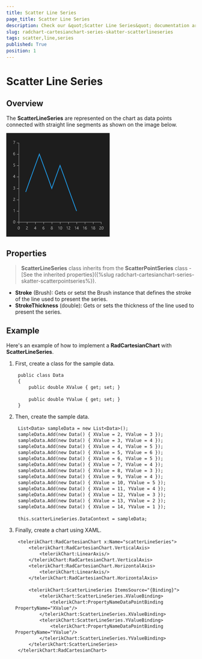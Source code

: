 ```yaml
---
title: Scatter Line Series
page_title: Scatter Line Series
description: Check our &quot;Scatter Line Series&quot; documentation article for RadChart for UWP control.
slug: radchart-cartesianchart-series-skatter-scatterlineseries
tags: scatter,line,series
published: True
position: 1
---
```


# Scatter Line Series

## Overview

The **ScatterLineSeries** are represented on the chart as data points connected with straight line segments as shown on the image below.

![Scatter Line Series](images/ScatterLineSeries.png)

## Properties

>**ScatterLineSeries** class inherits from the **ScatterPointSeries** class -
[See the inherited properties]({%slug radchart-cartesianchart-series-skatter-scatterpointseries%}).


* **Stroke** (Brush): Gets or setst the Brush instance that defines the stroke of the line used to present the series.
* **StrokeThickness** (double): Gets or sets the thickness of the line used to present the series.

## Example

Here's an example of how to implement a **RadCartesianChart** with **ScatterLineSeries**.

1. First, create a class for the sample data.
	
		public class Data
		{
		    public double XValue { get; set; }
		
		    public double YValue { get; set; }
		}

1. Then, create the sample data.

		List<Data> sampleData = new List<Data>();
		sampleData.Add(new Data() { XValue = 2, YValue = 3 });
		sampleData.Add(new Data() { XValue = 3, YValue = 4 });
		sampleData.Add(new Data() { XValue = 4, YValue = 5 });
		sampleData.Add(new Data() { XValue = 5, YValue = 6 });
		sampleData.Add(new Data() { XValue = 6, YValue = 5 });
		sampleData.Add(new Data() { XValue = 7, YValue = 4 });
		sampleData.Add(new Data() { XValue = 8, YValue = 3 });
		sampleData.Add(new Data() { XValue = 9, YValue = 4 });
		sampleData.Add(new Data() { XValue = 10, YValue = 5 });
		sampleData.Add(new Data() { XValue = 11, YValue = 4 });
		sampleData.Add(new Data() { XValue = 12, YValue = 3 });
		sampleData.Add(new Data() { XValue = 13, YValue = 2 });
		sampleData.Add(new Data() { XValue = 14, YValue = 1 });
		
		this.scatterLineSeries.DataContext = sampleData;

1. Finally, create a chart using XAML.

		<telerikChart:RadCartesianChart x:Name="scatterLineSeries">
		    <telerikChart:RadCartesianChart.VerticalAxis>
		        <telerikChart:LinearAxis/>
		    </telerikChart:RadCartesianChart.VerticalAxis>
		    <telerikChart:RadCartesianChart.HorizontalAxis>
		        <telerikChart:LinearAxis/>
		    </telerikChart:RadCartesianChart.HorizontalAxis>
		
		    <telerikChart:ScatterLineSeries ItemsSource="{Binding}">
		        <telerikChart:ScatterLineSeries.XValueBinding>
		            <telerikChart:PropertyNameDataPointBinding PropertyName="XValue"/>
		        </telerikChart:ScatterLineSeries.XValueBinding>
		        <telerikChart:ScatterLineSeries.YValueBinding>
		            <telerikChart:PropertyNameDataPointBinding PropertyName="YValue"/>
		        </telerikChart:ScatterLineSeries.YValueBinding>
		    </telerikChart:ScatterLineSeries>
		</telerikChart:RadCartesianChart>
